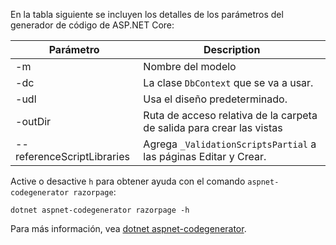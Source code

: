 <a name="codegenerator"></a> En la tabla siguiente se incluyen los detalles de los parámetros del generador de código de ASP.NET Core:

| Parámetro               | Description|
| ----------------- | ------------ |
| -m  | Nombre del modelo |
| -dc  | La clase `DbContext` que se va a usar. |
| -udl | Usa el diseño predeterminado. |
| -outDir | Ruta de acceso relativa de la carpeta de salida para crear las vistas |
| --referenceScriptLibraries | Agrega `_ValidationScriptsPartial` a las páginas Editar y Crear. |

Active o desactive `h` para obtener ayuda con el comando `aspnet-codegenerator razorpage`:

```dotnetcli
dotnet aspnet-codegenerator razorpage -h
```

Para más información, vea [dotnet aspnet-codegenerator](xref:fundamentals/tools/dotnet-aspnet-codegenerator).
